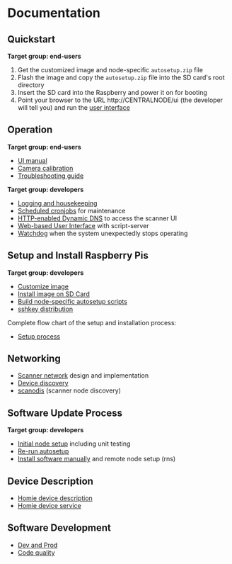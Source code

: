 # Documentation

## Quickstart

**Target group: end-users**

1. Get the customized image and node-specific `autosetup.zip` file 
1. Flash the image and copy the `autosetup.zip` file into the SD card's root directory
1. Insert the SD card into the Raspberry and power it on for booting
1. Point your browser to the URL http://CENTRALNODE/ui (the developer will tell you) and run the [user interface](user_manual.md)


## Operation 

**Target group: end-users**

* [UI manual](user_manual.md) 
* [Camera calibration](calibration.md)
* [Troubleshooting guide](troubleshooting.md)

**Target group: developers**

* [Logging and housekeeping](logging_housekeeping.md)
* [Scheduled cronjobs](cronjobs.md) for maintenance
* [HTTP-enabled Dynamic DNS](dyndns.md) to access the scanner UI
* [Web-based User Interface](script_server_ui.md) with script-server
* [Watchdog](watchdog.md) when the system unexpectedly stops operating

## Setup and Install Raspberry Pis

**Target group: developers**

* [Customize image](custom_image.md)
* [Install image on SD Card](install_raspi.md)
* [Build node-specific autosetup scripts](autosetup_scripts.md)
* [sshkey distribution](sshkeys.md)

Complete flow chart of the setup and installation process:

* [Setup process](raspi_setup_process.md)

## Networking

* [Scanner network](network.md) design and implementation
* [Device discovery](reverse_discovery.md)
* [scanodis](scanodis.md) (scanner node discovery)

## Software Update Process

**Target group: developers**

* [Initial node setup](autosetup.md) including unit testing
* [Re-run autosetup](autosetup_rerun.md)
* [Install software manually](manual_sw_install.md) and remote node setup (rns)

## Device Description

* [Homie device description](homie_devices.md)
* [Homie device service](homie_device_service.md)


## Software Development

* [Dev and Prod](dev_prod.md)
* [Code quality](codequality.md)
